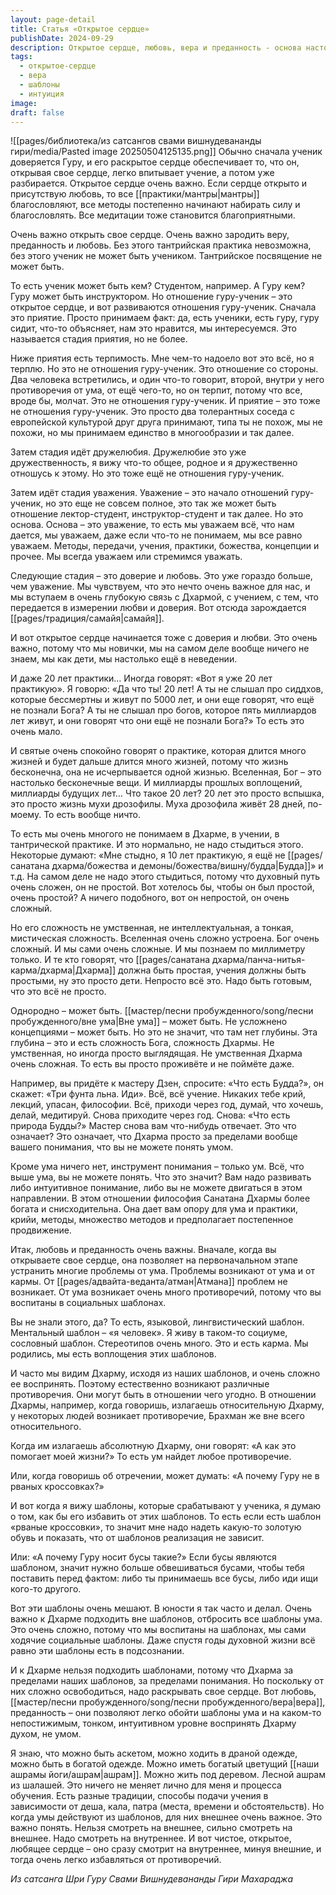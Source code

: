 ```yaml
---
layout: page-detail
title: Статья «Открытое сердце»
publishDate: 2024-09-29
description: Открытое сердце, любовь, вера и преданность - основа настоящих отношений гуру-ученик и успешной тантрической практики. Без них ученик остаётся лишь студентом, а практика - формальной. Дхарма сложна, её нельзя понять умом или через шаблоны; только интуитивное восприятие и открытость позволяют преодолеть внутренние противоречия и выйти за пределы социальных и ментальных ограничений.
tags:
  - открытое-сердце
  - вера
  - шаблоны
  - интуиция
image: 
draft: false
---
```

![[pages/библиотека/из сатсангов свами вишнудевананды гири/media/Pasted image 20250504125135.png]]
 Обычно сначала ученик доверяется Гуру, и его раскрытое сердце обеспечивает то, что он, открывая свое сердце, легко впитывает учение, а потом уже разбирается. Открытое сердце очень важно. Если сердце открыто и присутствую любовь, то все [[практики/мантры|мантры]] благословляют, все методы постепенно начинают набирать силу и благословлять. Все медитации тоже становится благоприятными.

 Очень важно открыть свое сердце. Очень важно зародить веру, преданность и любовь. Без этого тантрийская практика невозможна, без этого ученик не может быть учеником. Тантрийское посвящение не может быть.

 То есть ученик может быть кем? Студентом, например. А Гуру кем? Гуру может быть инструктором. Но отношение гуру-ученик – это открытое сердце, и вот развиваются отношения гуру-ученик. Сначала это приятие. Просто принимаем факт: да, есть ученики, есть гуру, гуру сидит, что-то объясняет, нам это нравится, мы интересуемся. Это называется стадия приятия, но не более.

 Ниже приятия есть терпимость. Мне чем-то надоело вот это всё, но я терплю. Но это не отношения гуру-ученик. Это отношение со стороны. Два человека встретились, и один что-то говорит, второй, внутри у него противоречия от ума, от ещё чего-то, но он терпит, потому что все, вроде бы, молчат. Это не отношения гуру-ученик. И приятие – это тоже не отношения гуру-ученик. Это просто два толерантных соседа с европейской культурой друг друга принимают, типа ты не похож, мы не похожи, но мы принимаем единство в многообразии и так далее.

 Затем стадия идёт дружелюбия. Дружелюбие это уже дружественность, я вижу что-то общее, родное и я дружественно отношусь к этому. Но это тоже ещё не отношения гуру-ученик.

 Затем идёт стадия уважения. Уважение – это начало отношений гуру-ученик, но это еще не совсем полное, это так же может быть отношение лектор-студент, инструктор-студент и так далее. Но это основа. Основа – это уважение, то есть мы уважаем всё, что нам дается, мы уважаем, даже если что-то не понимаем, мы все равно уважаем. Методы, передачи, учения, практики, божества, концепции и прочее. Мы всегда уважаем или стремимся уважать.

 Следующие стадия – это доверие и любовь. Это уже гораздо больше, чем уважение. Мы чувствуем, что это нечто очень важное для нас, и мы вступаем в очень глубокую связь с Дхармой, с учением, с тем, что передается в измерении любви и доверия. Вот отсюда зарождается [[pages/традиция/самайя|самайя]].

 И вот открытое сердце начинается тоже с доверия и любви. Это очень важно, потому что мы новички, мы на самом деле вообще ничего не знаем, мы как дети, мы настолько ещё в неведении.

 И даже 20 лет практики… Иногда говорят: «Вот я уже 20 лет практикую». Я говорю: «Да что ты! 20 лет! А ты не слышал про сиддхов, которые бессмертны и живут по 5000 лет, и они еще говорят, что ещё не познали Бога? А ты не слышал про богов, которое пять миллиардов лет живут, и они говорят что они ещё не познали Бога?» То есть это очень мало.

 И святые очень спокойно говорят о практике, которая длится много жизней и будет дальше длится много жизней, потому что жизнь бесконечна, она не исчерпывается одной жизнью. Вселенная, Бог – это настолько бесконечные вещи. И миллиарды прошлых воплощений, миллиарды будущих лет… Что такое 20 лет? 20 лет это просто вспышка, это просто жизнь мухи дрозофилы. Муха дрозофила живёт 28 дней, по-моему. То есть вообще ничто.

 То есть мы очень многого не понимаем в Дхарме, в учении, в тантрической практике. И это нормально, не надо стыдиться этого. Некоторые думают: «Мне стыдно, я 10 лет практикую, я ещё не [[pages/санатана дхарма/божества и демоны/божества/вишну/будда|Будда]]» и т.д. На самом деле не надо этого стыдиться, потому что духовный путь очень сложен, он не простой. Вот хотелось бы, чтобы он был простой, очень простой? А ничего подобного, вот он непростой, он очень сложный.

 Но его сложность не умственная, не интеллектуальная, а тонкая, мистическая сложность. Вселенная очень сложно устроена. Бог очень сложный. И мы сами очень сложные. И мы познаем по миллиметру только. И те кто говорят, что [[pages/санатана дхарма/панча-нитья-карма/дхарма|Дхарма]] должна быть простая, учения должны быть простыми, ну это просто дети. Непросто всё это. Надо быть готовым, что это всё не просто.

 Однородно – может быть. [[мастер/песни пробужденного/song/песни пробужденного/вне ума|Вне ума]] – может быть. Не усложнено концепциями – может быть. Но это не значит, что там нет глубины. Эта глубина – это и есть сложность Бога, сложность Дхармы. Не умственная, но иногда просто выглядящая. Не умственная Дхарма очень сложная. То есть вы просто проживёте и не поймёте даже.

 Например, вы придёте к мастеру Дзен, спросите: «Что есть Будда?», он скажет: «Три фунта льна. Иди». Всё, всё учение. Никаких тебе крий, лекций, упасан, философии. Всё, приходи через год, думай, что хочешь, делай, медитируй. Снова приходите через год. Снова: «Что есть природа Будды?» Мастер снова вам что-нибудь отвечает. Это что означает? Это означает, что Дхарма просто за пределами вообще вашего понимания, что вы не можете понять умом.

 Кроме ума ничего нет, инструмент понимания – только ум. Всё, что выше ума, вы не можете понять. Что это значит? Вам надо развивать либо интуитивное понимание, либо вы не можете двигаться в этом направлении. В этом отношении философия Санатана Дхармы более богата и снисходительна. Она дает вам опору для ума и практики, крийи, методы, множество методов и предполагает постепенное продвижение.

 Итак, любовь и преданность очень важны. Вначале, когда вы открываете свое сердце, она позволяет на первоначальном этапе устранить многие проблемы от ума. Проблемы возникают от ума и от кармы. От [[pages/адвайта-веданта/атман|Атмана]] проблем не возникает. От ума возникает очень много противоречий, потому что вы воспитаны в социальных шаблонах.

 Вы не знали этого, да? То есть, языковой, лингвистический шаблон. Ментальный шаблон – «я человек». Я живу в таком-то социуме, сословный шаблон. Стереотипов очень много. Это и есть карма. Мы родились, мы есть воплощения этих шаблонов.

 И часто мы видим Дхарму, исходя из наших шаблонов, и очень сложно ее воспринять. Поэтому естественно возникают различные противоречия. Они могут быть в отношении чего угодно. В отношении Дхармы, например, когда говоришь, излагаешь относительную Дхарму, у некоторых людей возникает противоречие, Брахман же вне всего относительного.

 Когда им излагаешь абсолютную Дхарму, они говорят: «А как это помогает моей жизни?» То есть ум найдет любое противоречие.

 Или, когда говоришь об отречении, может думать: «А почему Гуру не в рваных кроссовках?»

 И вот когда я вижу шаблоны, которые срабатывают у ученика, я думаю о том, как бы его избавить от этих шаблонов. То есть если есть шаблон «рваные кроссовки», то значит мне надо надеть какую-то золотую обувь и показать, что от шаблонов реализация не зависит.

 Или: «А почему Гуру носит бусы такие?» Если бусы являются шаблоном, значит нужно больше обвешиваться бусами, чтобы тебя поставить перед фактом: либо ты принимаешь все бусы, либо иди ищи кого-то другого.

 Вот эти шаблоны очень мешают. В юности я так часто и делал. Очень важно к Дхарме подходить вне шаблонов, отбросить все шаблоны ума. Это очень сложно, потому что мы воспитаны на шаблонах, мы сами ходячие социальные шаблоны. Даже спустя годы духовной жизни всё равно эти шаблоны есть в подсознании.

 И к Дхарме нельзя подходить шаблонами, потому что Дхарма за пределами наших шаблонов, за пределами понимания. Но поскольку от них сложно освободиться, надо раскрывать свое сердце. Вот любовь, [[мастер/песни пробужденного/song/песни пробужденного/вера|вера]], преданность – они позволяют легко обойти шаблоны ума и на каком-то непостижимым, тонком, интуитивном уровне воспринять Дхарму духом, не умом.

 Я знаю, что можно быть аскетом, можно ходить в драной одежде, можно быть в богатой одежде. Можно иметь богатый цветущий [[наши ашрамы йоги/ашрам|ашрам]]. Можно жить под деревом. Лесной ашрам из шалашей. Это ничего не меняет лично для меня и процесса обучения. Есть разные традиции, способы подачи учения в зависимости от деша, кала, патра (места, времени и обстоятельств). Но когда умы действуют из шаблонов, для них внешнее очень важное. Это важно понять. Нельзя смотреть на внешнее, сильно смотреть на внешнее. Надо смотреть на внутреннее. И вот чистое, открытое, любящее сердце – оно сразу смотрит на внутреннее, минуя внешние, и тогда очень легко избавляться от противоречий.

*Из сатсанга Шри Гуру Свами Вишнудевананды Гири Махараджа*